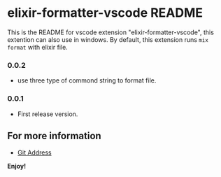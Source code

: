 # elixir-formatter-vscode README

This is the README for vscode extension "elixir-formatter-vscode", this extention can also use in windows. By default, this extension runs `mix format` with elixir file. 

### 0.0.2

- use three type of commond string to format file.

### 0.0.1

- First release version.

## For more information

* [Git Address](https://github.com/longkui-clown/elixir_formatter_vscode)

**Enjoy!**
